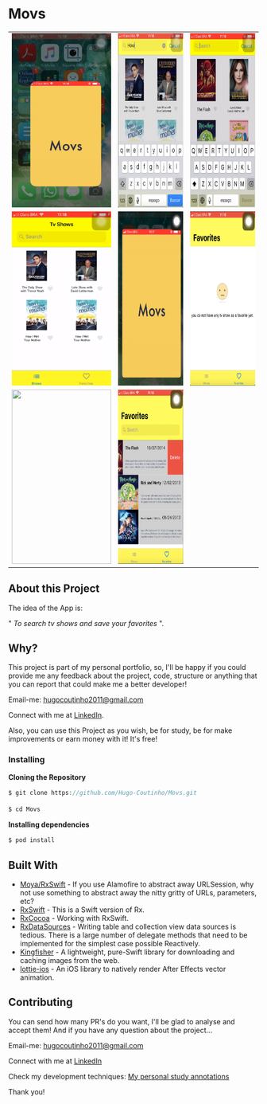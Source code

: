 # Movs
<div style="text-align: center">
    <table>
        <tr>
            <td style="text-align: center">
                    <img src="https://github.com/Hugo-Coutinho/Movs/blob/master/Movs/Helper/readmeImages/opening.gif?raw=true" width="200" height="350"/>
                </a>
            </td>            
            <td style="text-align: center">
                    <img src="https://github.com/Hugo-Coutinho/Movs/blob/master/Movs/Helper/readmeImages/home_searching.png?raw=true" width="200" height="350"/>
                </a>
            </td>            
            <td style="text-align: center">
                    <img src="https://github.com/Hugo-Coutinho/Movs/blob/master/Movs/Helper/readmeImages/show_not_find.gif?raw=true" width="200" height="350"/>
                </a>
            </td>            
        </tr>
        <tr>         
            <td style="text-align: center">
                    <img src="https://github.com/Hugo-Coutinho/Movs/blob/master/Movs/Helper/readmeImages/show_detail.gif?raw=true" width="200" height="350"/>
                </a>
            </td>            
            <td style="text-align: center">
                    <img src="https://github.com/Hugo-Coutinho/Movs/blob/master/Movs/Helper/readmeImages/network_failure.gif?raw=true" width="200" height="350"/>
                </a>
            </td>            
                        <td style="text-align: center">
                    <img src="https://github.com/Hugo-Coutinho/Movs/blob/master/Movs/Helper/readmeImages/favorite_empty.png?raw=true" width="200" height="350"/>
                </a>
            </td>            
        </tr>
        <tr>
            <td style="text-align: center">
                    <img src="https://github.com/Hugo-Coutinho/Movs/blob/master/Movs/Helper/readmeImages/favorite_navigation_bar.gif?raw=true" width="200" height="350"/>
                </a>
            </td>            
            <td style="text-align: center">
                    <img src="https://github.com/Hugo-Coutinho/Movs/blob/master/Movs/Helper/readmeImages/favorite_deleting.png?raw=true" width="200" height="350"/>
                </a>
            </td>            
        </tr>
    </table>
</div>

## About this Project

The idea of the App is:

" *To search tv shows and save your favorites* ".

## Why?

This project is part of my personal portfolio, so, I'll be happy if you could provide me any feedback about the project, code, structure or anything that you can report that could make me a better developer!

Email-me: hugocoutinho2011@gmail.com

Connect with me at [LinkedIn](https://www.linkedin.com/in/hugo-coutinho-aaa3b0114/).

Also, you can use this Project as you wish, be for study, be for make improvements or earn money with it!
It's free!

### Installing

**Cloning the Repository**

```swift
$ git clone https://github.com/Hugo-Coutinho/Movs.git

$ cd Movs
```

**Installing dependencies**

```swift
$ pod install
```

## Built With

- [Moya/RxSwift](https://github.com/Moya/Moya) - If you use Alamofire to abstract away URLSession, why not use something to abstract away the nitty gritty of URLs, parameters, etc?
- [RxSwift](https://github.com/ReactiveX/RxSwift) - This is a Swift version of Rx.
- [RxCocoa](https://github.com/ReactiveX/RxSwift/tree/master/RxCocoa) - Working with RxSwift.
- [RxDataSources](https://github.com/RxSwiftCommunity/RxDataSources) - Writing table and collection view data sources is tedious. There is a large number of delegate methods that need to be implemented for the simplest case possible Reactively.
- [Kingfisher](https://github.com/onevcat/Kingfisher) - A lightweight, pure-Swift library for downloading and caching images from the web.
- [lottie-ios](https://github.com/airbnb/lottie-ios) - An iOS library to natively render After Effects vector animation.


## Contributing

You can send how many PR's do you want, I'll be glad to analyse and accept them! And if you have any question about the project...

Email-me: hugocoutinho2011@gmail.com

Connect with me at [LinkedIn](https://www.linkedin.com/in/hugo-coutinho-aaa3b0114/)

Check my development techniques: [My personal study annotations](http://bloghugocoutinho.wordpress.com)

Thank you!





